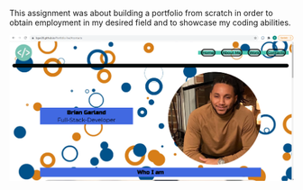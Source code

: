 This assignment was about building a portfolio from scratch in order to obtain employment in my desired field and to showcase my coding abilities.

![Screenshot of portfolio](https://github.com/Bgar28/Portfolio-hw/blob/main/images/screenshot-portfolio-live.png)

